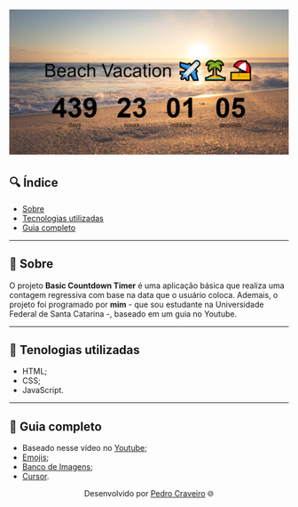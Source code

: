 <h1>
    <img src="projeto.png">
</h1>

## 🔍 Índice
- [Sobre](#-sobre)
- [Tecnologias utilizadas](#-tecnologias-utilizadas)
- [Guia completo](#-guia-completo)

---
## 📑 Sobre

O projeto **Basic Countdown Timer** é uma aplicação básica que realiza uma contagem regressiva com base na data que o usuário coloca. Ademais, o projeto foi programado por **mim** - que sou estudante na Universidade Federal de Santa Catarina -, baseado em um guia no Youtube.

---


## 📑 Tenologias utilizadas

- HTML;
- CSS;
- JavaScript.

---

## 📑 Guia completo

- Baseado nesse vídeo no [Youtube](https://www.youtube.com/watch?v=dtKciwk_si4&t=1s); 
- [Emojis](https://emojipedia.org/);
- [Banco de Imagens](https://www.pexels.com/pt-br/);
- [Cursor](https://www.cursors-4u.com/cursor/2008/12/22/world-of-warcraft-wow-hand-armor.html).

<p align="center">Desenvolvido por <a href ="https://www.linkedin.com/in/pecraveiro/">Pedro Craveiro</a> 🌐</p>
